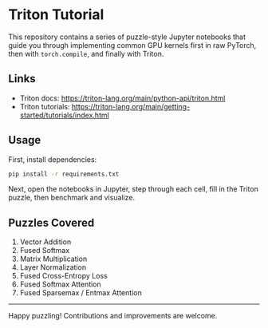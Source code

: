 # Triton Tutorial

This repository contains a series of puzzle-style Jupyter notebooks that guide you through implementing common GPU kernels first in raw PyTorch, then with `torch.compile`, and finally with Triton. 

## Links

- Triton docs: https://triton-lang.org/main/python-api/triton.html
- Triton tutorials: https://triton-lang.org/main/getting-started/tutorials/index.html


## Usage

First, install dependencies:

```bash
pip install -r requirements.txt
```

Next, open the notebooks in Jupyter, step through each cell, fill in the Triton puzzle, then benchmark and visualize.


## Puzzles Covered

1. Vector Addition
2. Fused Softmax
3. Matrix Multiplication
4. Layer Normalization
5. Fused Cross-Entropy Loss
6. Fused Softmax Attention
7. Fused Sparsemax / Entmax Attention

---

Happy puzzling! Contributions and improvements are welcome.
